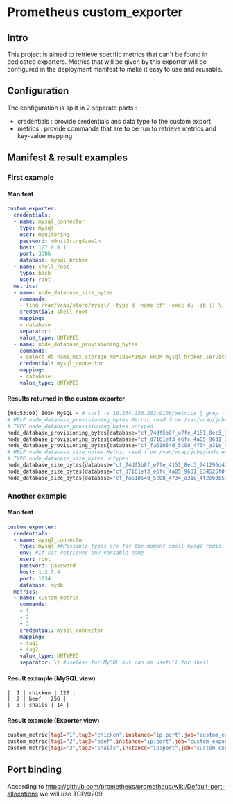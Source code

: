 # Prometheus custom_exporter

## Intro

This project is aimed to retrieve specific metrics that can't be found in dedicated exporters. Metrics that will be given by this exporter will be configured in the deployment manifest to make it easy to use and reusable.

## Configuration 

The configuration is split in 2 separate parts :
 * credentials : provide credentials ans data type to the custom export.
 * metrics : provide commands that are to be run to retrieve metrics and key-value mapping

## Manifest & result examples
### First example
#### Manifest
```yaml
custom_exporter:
  credentials:
  - name: mysql_connector
    type: mysql 
    user: monitoring
    password: m0nit0ring4zew1n
    host: 127.0.0.1
    port: 3306
    database: mysql_broker
  - name: shell_root
    type: bash
    user: root
  metrics:
  - name: node_database_size_bytes
    commands:
    - find /var/vcap/store/mysql/ -type d -name cf* -exec du -sb {} \;| sed -ne 's/^\([0-9]\+\)\t\(\/var\/vcap\/store\/mysql\/\)\(.*\)$/\3 \1/p'
    credential: shell_root
    mapping:
    - database
    separator: ' '
    value_type: UNTYPED
  - name: node_database_provisioning_bytes
    commands:
    - select db_name,max_storage_mb*1024*1024 FROM mysql_broker.service_instances;
    credential: mysql_connector
    mapping:
    - database
    value_type: UNTYPED
```

#### Results returned in the custom exporter

```bash
[08:53:09] BOSH MySQL ~ # curl -s 10.234.250.202:9100/metrics | grep -i 'node_database'
# HELP node_database_provisioning_bytes Metric read from /var/vcap/jobs/node_exporter/config/database_provisioning.prom
# TYPE node_database_provisioning_bytes untyped
node_database_provisioning_bytes{database="cf_74df5b8f_e7fe_4151_8ec3_741296d42fbc"} 1.048576e+09
node_database_provisioning_bytes{database="cf_d7161ef3_e6fc_4a05_9631_834525f0f7ba"} 1.048576e+09
node_database_provisioning_bytes{database="cf_fa61054d_5c08_4734_a31e_4f2e6065897b"} 1.048576e+08
# HELP node_database_size_bytes Metric read from /var/vcap/jobs/node_exporter/config/database_size.prom
# TYPE node_database_size_bytes untyped
node_database_size_bytes{database="cf_74df5b8f_e7fe_4151_8ec3_741296d42fbc"} 4157
node_database_size_bytes{database="cf_d7161ef3_e6fc_4a05_9631_834525f0f7ba"} 4157
node_database_size_bytes{database="cf_fa61054d_5c08_4734_a31e_4f2e6065897b"} 4157
```

### Another example 
#### Manifest 
```yaml
custom_exporter:
  credentials:
  - name: mysql_connector
    type: mysql ##Possible types are for the moment shell mysql redis
    env: #if set retrieves env variable name
    user: root
    password: password
    host: 1.2.3.4
    port: 1234
    database: mydb	
  metrics:
  - name: custom_metric
    commands:
    - 1
    - 2
    - 3
    credential: mysql_connector
	mapping:
	- tag1
	- tag2
	value_type: UNTYPED
	separator: \t #useless for MySQL but can be usefull for shell
```

#### Result example (MySQL view)
```mysql
|  1 | chicken | 128 |
|  2 | beef | 256 |
|  3 | snails | 14 | 
```

#### Result example (Exporter view)
```bash
custom_metric{tag1="1",tag2="chicken",instance="ip:port",job="custom_exporter"}  128
custom_metric{tag1="2",tag2="beef",instance="ip:port",job="custom_exporter"}  256
custom_metric{tag1="3",tag2="snails",instance="ip:port",job="custom_exporter"}  14
```

## Port binding
According to https://github.com/prometheus/prometheus/wiki/Default-port-allocations we will use TCP/9209
